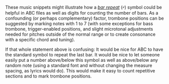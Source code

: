 These music snippets might illustrate how a [_bar repeat_](https://www.htmlsymbols.xyz/musical-symbols/figure-repetitions) (𝄎) symbol could be helpful in ABC files as well as digits for counting the number of bars. As a confounding (or perhaps complementary) factor, trombone positions can be suggested by marking notes with 1 to 7 (with some exceptions for bass trombone, trigger-enabled positions, and slight microtonal adjustments needed for pitches outside of the normal range or to create consonance with a specific chord and tuning).

If that whole statement above is confusing: It would be nice for ABC to have the standard symbol to repeat the last bar. It would be nice to let someone easily put a number above/below this symbol as well as above/below any random note (using a standard font and without changing the measure spacing, as lyrics would do). This would make it easy to count repetitive sections and to mark trombone positions.
